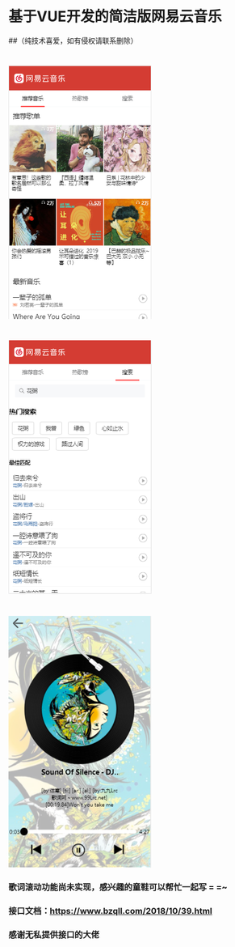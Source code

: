 # 基于VUE开发的简洁版网易云音乐
##（纯技术喜爱，如有侵权请联系删除）
#
![截图1](1.png)
#
![截图2](2.png)
#
![截图3](3.png)
### 歌词滚动功能尚未实现，感兴趣的童鞋可以帮忙一起写 = =~

### 接口文档：https://www.bzqll.com/2018/10/39.html
### 感谢无私提供接口的大佬